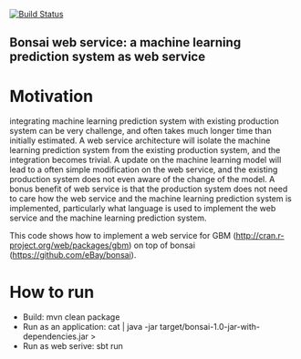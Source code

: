 [![Build Status](https://travis-ci.org/eBay/bonsai.svg?branch=master)](https://travis-ci.org/eBay/bonsai)

## Bonsai web service: a machine learning prediction system as web service

# Motivation
integrating machine learning prediction system with existing production system can be very challenge, and often takes much longer time than initially estimated. A web service architecture will isolate the machine learning prediction system from the existing production system, and the integration becomes trivial. A update on the machine learning model will lead to a often simple modification on the web service, and the existing production system does not even aware of the change of the model. A bonus benefit of web service is that the production system does not need to care how the web service and the machine learning prediction system is implemented, particularly what language is used to implement the web service and the machine learning prediction system.

This code shows how to implement a web service for GBM (http://cran.r-project.org/web/packages/gbm) on top of bonsai (https://github.com/eBay/bonsai).

# How to run
  * Build: mvn clean package
  * Run as an application: cat <input-file> | java -jar target/bonsai-1.0-jar-with-dependencies.jar > <output-file>
  * Run as web serive: sbt run <port>




